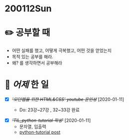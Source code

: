 # 200112Sun

# :pencil2: 공부할 때

- 어떤 실패를 했고, 어떻게 극복했고, 어떤 것을 얻었는지
- 목적 있는 공부를 해라.
- 왜? 를 생각하면서 공부해라

<!-- # 🌞 오늘의 _명언_ -->

# 📅 _어제_ 한 일

- [x] ~~_*'모던웹을 위한 HTML&CSS' youtube 윤인성*_~~ [2020-01-11]

  - Do: 23강~27강 , 32~33강 완료

* [x] ~~_'TIL_python-tutorial 작성'_~~ [2020-01-11]
  - 문자열, 입출력
  - [python-tutorial post](https://github.com/DevLimK1/TIL/blob/master/Python/python-tutorial.md)

<!-- # :memo: _TDL(To Do List)_ -->

<!-- ❌🔺❎🔼 -->

<!-- **G**:Goal(목표)<br> -->
<!-- **D**:Do(했음) -->

<!-- # 📚 _TIL(Today I Learned)_ -->

<!-- # 📖 _독서_ 마라톤 -->

<!-- - [x] ~~_'객체지향 사실과 오해'_~~ [2020-01-11]

  - p.110~150 -->

<!-- - [x] ~~_'CODE'_~~ [2020-01-11]
  - p.115~143 -->

<!-- # 💪 개발자라면 _운동_ 은 필수! -->

<!-- - [x] ~~_*헬스480일차 in 면목2동헬스장 am.07:30~09:00*_~~ [2020-01-10] -->

<!-- # :newspaper: 오늘 읽은 _it 개발, 기술 관련 기사, 블로그_ -->

<!-- # :disappointed: 오늘 _아쉬웠던 점_.. -->

<!-- # 📅 _내일_ 할 일 -->

  <!-- # 🛌 오늘 하루 _마무리_ 하며.. -->
